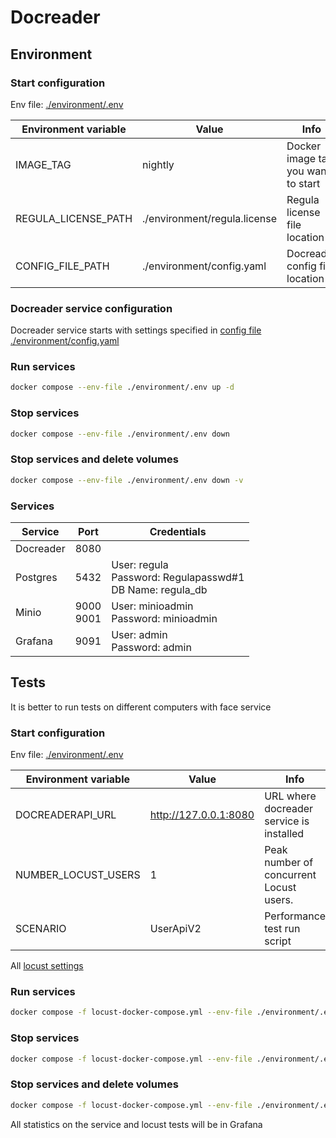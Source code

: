 # Docreader

## Environment

### Start configuration

Env file: [./environment/.env](./environment/.env)

| Environment variable | Value                        | Info                               |
|----------------------|------------------------------|------------------------------------|
| IMAGE_TAG            | nightly                      | Docker image tag you want to start |
| REGULA_LICENSE_PATH  | ./environment/regula.license | Regula license file location       |
| CONFIG_FILE_PATH     | ./environment/config.yaml    | Docreader config file location     |

### Docreader service configuration

Docreader service starts with settings specified in [config file ./environment/config.yaml](./environment/config.yaml)

### Run services

```bash
docker compose --env-file ./environment/.env up -d
```

### Stop services

```bash
docker compose --env-file ./environment/.env down
```

### Stop services and delete volumes
```bash
docker compose --env-file ./environment/.env down -v
```

### Services

| Service     | Port         | Credentials                                                        |
|-------------|--------------|--------------------------------------------------------------------|
| Docreader   | 8080         |                                                                    |
| Postgres    | 5432         | User: regula <br> Password: Regulapasswd#1 <br> DB Name: regula_db |
| Minio       | 9000<br>9001 | User: minioadmin <br> Password: minioadmin                         |
| Grafana     | 9091         | User: admin <br> Password: admin                                   |



## Tests
It is better to run tests on different computers with face service

### Start configuration

Env file: [./environment/.env](./environment/.env)

| Environment variable | Value                 | Info                                     |
|----------------------|-----------------------|------------------------------------------|
| DOCREADERAPI_URL     | http://127.0.0.1:8080 | URL where docreader service is installed |
| NUMBER_LOCUST_USERS  | 1                     | Peak number of concurrent Locust users.  |
| SCENARIO             | UserApiV2             | Performance test run script              |

All [locust settings](https://docs.locust.io/en/stable/configuration.html)

### Run services

```bash
docker compose -f locust-docker-compose.yml --env-file ./environment/.env up -d
```

### Stop services

```bash
docker compose -f locust-docker-compose.yml --env-file ./environment/.env down
```

### Stop services and delete volumes
```bash
docker compose -f locust-docker-compose.yml --env-file ./environment/.env down -v
```

All statistics on the service and locust tests will be in Grafana
